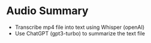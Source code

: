 # Audio Summary

* Transcribe mp4 file into text using Whisper (openAI)
* Use ChatGPT (gpt3-turbo) to summarize the text file
